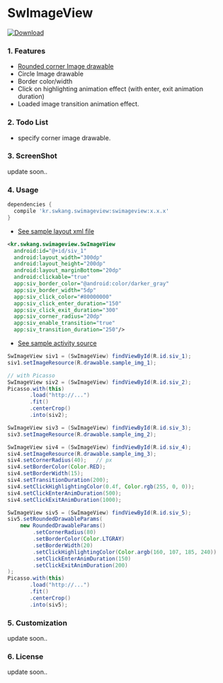 # SwImageView  

[ ![Download](https://api.bintray.com/packages/burkdog/maven/swimageview/images/download.svg) ](https://bintray.com/burkdog/maven/swimageview/_latestVersion)
  
### 1. Features
 - [Rounded corner Image drawable](https://github.com/vinc3m1/RoundedImageView/blob/master/roundedimageview/src/main/java/com/makeramen/roundedimageview/RoundedDrawable.java)
 - Circle Image drawable
 - Border color/width 
 - Click on highlighting animation effect (with enter, exit animation duration)
 - Loaded image transition animation effect. 

### 2. Todo List
 - specify corner image drawable. 

### 3. ScreenShot
 update soon..  

### 4. Usage
```gradle
dependencies {
  compile 'kr.swkang.swimageview:swimageview:x.x.x'  
}
```
- [See sample layout xml file](https://github.com/ksu3101/SwImageView/blob/master/app/src/main/res/layout/activity_sample.xml)
```xml
<kr.swkang.swimageview.SwImageView
  android:id="@+id/siv_1"
  android:layout_width="300dp"
  android:layout_height="200dp"
  android:layout_marginBottom="20dp"
  android:clickable="true"
  app:siv_border_color="@android:color/darker_gray"
  app:siv_border_width="5dp"
  app:siv_click_color="#80000000"
  app:siv_click_enter_duration="150"
  app:siv_click_exit_duration="300"
  app:siv_corner_radius="20dp"
  app:siv_enable_transition="true"
  app:siv_transition_duration="250"/>
```
- [See sample activity source](https://github.com/ksu3101/SwImageView/blob/master/app/src/main/java/kr/swkang/sampleswimageview/SampleActivity.java)
```java
SwImageView siv1 = (SwImageView) findViewById(R.id.siv_1);
siv1.setImageResource(R.drawable.sample_img_1);

// with Picasso
SwImageView siv2 = (SwImageView) findViewById(R.id.siv_2);
Picasso.with(this)
       .load("http://...")
       .fit()
       .centerCrop()
       .into(siv2);

SwImageView siv3 = (SwImageView) findViewById(R.id.siv_3);
siv3.setImageResource(R.drawable.sample_img_2);

SwImageView siv4 = (SwImageView) findViewById(R.id.siv_4);
siv4.setImageResource(R.drawable.sample_img_3);
siv4.setCornerRadius(40);   // px
siv4.setBorderColor(Color.RED);
siv4.setBorderWidth(15);
siv4.setTransitionDuration(200);
siv4.setClickHighlightingColor(0.4f, Color.rgb(255, 0, 0));
siv4.setClickEnterAnimDuration(500);
siv4.setClickExitAnimDuration(1000);

SwImageView siv5 = (SwImageView) findViewById(R.id.siv_5);
siv5.setRoundedDrawableParams(
    new RoundedDrawableParams()
        .setCornerRadius(80)
        .setBorderColor(Color.LTGRAY)
        .setBorderWidth(20)
        .setClickHighlightingColor(Color.argb(160, 107, 185, 240))
        .setClickEnterAnimDuration(150)
        .setClickExitAnimDuration(200)
);
Picasso.with(this)
       .load("http://...")
       .fit()
       .centerCrop()
       .into(siv5);
```

### 5. Customization
 update soon..  

### 6. License 
 update soon..  

